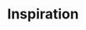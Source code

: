 ---
layout: inspiration
title: Inspiration
image: /images/forum/forum-banner.jpg
signup: forskellige ydelser
show: false
order: 6
description: Her finder du artikler, podcasts, film og andet stof til inspiration og eftertanke. God fornøjelse!
---